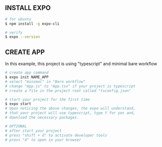 ## INSTALL EXPO 
```bash
# for ubuntu
$ npm install -g expo-cli

# verify
$ expo --version
```

## CREATE APP
In this example, this project is using "typescript" and minimal bare workflow
```bash
# create app command
$ expo init NAME_APP
# select "minimal" in "Bare workflow"
# change "App.js" to "App.tsx" if your project is typescript
# create a file in the project root called "tsconfig.json"

# start your project for the first time
$ expo start
# Upon noticing the above changes, the expo will understand, 
# that your project will use typescript, type Y for yes and, 
# download the necessary packages.

# OPTIONAL
# after start your project
# press "shift + d" to activate developer tools
# press "d" to open in your browser
```


